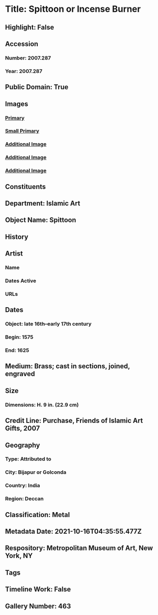 # Title: Spittoon or Incense Burner
## Highlight: False
## Accession
### Number: 2007.287
### Year: 2007.287
## Public Domain: True
## Images
### [Primary](https://images.metmuseum.org/CRDImages/is/original/DP231251.jpg)
### [Small Primary](https://images.metmuseum.org/CRDImages/is/web-large/DP231251.jpg)
### [Additional Image](https://images.metmuseum.org/CRDImages/is/original/wb-2007.287.JPG)
### [Additional Image](https://images.metmuseum.org/CRDImages/is/original/wb-2007.287b.JPG)
### [Additional Image](https://images.metmuseum.org/CRDImages/is/original/wb-2007.287c.JPG)
## Constituents
## Department: Islamic Art
## Object Name: Spittoon
## History
## Artist
### Name
### Dates Active
### URLs
## Dates
### Object: late 16th–early 17th century
### Begin: 1575
### End: 1625
## Medium: Brass; cast in sections, joined, engraved
## Size
### Dimensions: H. 9 in. (22.9 cm)
## Credit Line: Purchase, Friends of Islamic Art Gifts, 2007
## Geography
### Type: Attributed to
### City: Bijapur or Golconda
### Country: India
### Region: Deccan
## Classification: Metal
## Metadata Date: 2021-10-16T04:35:55.477Z
## Respository: Metropolitan Museum of Art, New York, NY
## Tags
## Timeline Work: False
## Gallery Number: 463
